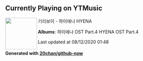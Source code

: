 ## Currently Playing on YTMusic

[<img align="left" width="100" src="https://lh3.googleusercontent.com/j841aFz7uXsIuETUTIDqBPZ5Q9tr5N22sRO3wVnOHeju-jGdDLhe_JgjT1zBXMTohfvgx-79x3zZbds">](https://music.youtube.com/channel/UCMRvw9TUJB5m32YPrxLu7ag)

기리보이 - 하이에나 HYENA

**Albums**: 하이에나 OST Part.4 HYENA OST Part.4

Last updated at 08/12/2020 01:48

#### Generated with [20chan/github-now](https://github.com/20chan/github-now)


<!--
**20chan/20chan** is a ✨ _special_ ✨ repository because its `README.md` (this file) appears on your GitHub profile.

Here are some ideas to get you started:

- 🔭 I’m currently working on ...
- 🌱 I’m currently learning ...
- 👯 I’m looking to collaborate on ...
- 🤔 I’m looking for help with ...
- 💬 Ask me about ...
- 📫 How to reach me: ...
- 😄 Pronouns: ...
- ⚡ Fun fact: ...
-->

